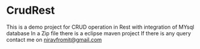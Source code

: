 # CrudRest
This is a demo project for CRUD operation in Rest with integration of MYsql database
In a Zip file there is a eclipse maven project
If there is any query contact me on niravfromit@gmail.com
